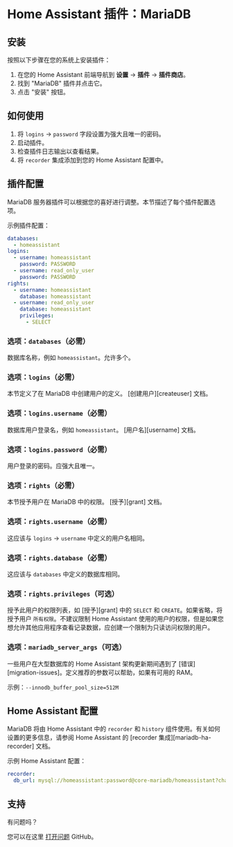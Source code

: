 # Home Assistant 插件：MariaDB

## 安装

按照以下步骤在您的系统上安装插件：

1. 在您的 Home Assistant 前端导航到 **设置** -> **插件** -> **插件商店**。
2. 找到 "MariaDB" 插件并点击它。
3. 点击 "安装" 按钮。

## 如何使用

1. 将 `logins` -> `password` 字段设置为强大且唯一的密码。
2. 启动插件。
3. 检查插件日志输出以查看结果。
4. 将 `recorder` 集成添加到您的 Home Assistant 配置中。

## 插件配置

MariaDB 服务器插件可以根据您的喜好进行调整。本节描述了每个插件配置选项。

示例插件配置：

```yaml
databases:
  - homeassistant
logins:
  - username: homeassistant
    password: PASSWORD
  - username: read_only_user
    password: PASSWORD
rights:
  - username: homeassistant
    database: homeassistant
  - username: read_only_user
    database: homeassistant
    privileges:
      - SELECT
```

### 选项：`databases`（必需）

数据库名称，例如 `homeassistant`。允许多个。

### 选项：`logins`（必需）

本节定义了在 MariaDB 中创建用户的定义。 [创建用户][createuser] 文档。

### 选项：`logins.username`（必需）

数据库用户登录名，例如 `homeassistant`。 [用户名][username] 文档。

### 选项：`logins.password`（必需）

用户登录的密码。应强大且唯一。

### 选项：`rights`（必需）

本节授予用户在 MariaDB 中的权限。 [授予][grant] 文档。

### 选项：`rights.username`（必需）

这应该与 `logins` -> `username` 中定义的用户名相同。

### 选项：`rights.database`（必需）

这应该与 `databases` 中定义的数据库相同。

### 选项：`rights.privileges`（可选）

授予此用户的权限列表，如 [授予][grant] 中的 `SELECT` 和 `CREATE`。如果省略，将授予用户 `所有权限`。不建议限制 Home Assistant 使用的用户的权限，但是如果您想允许其他应用程序查看记录数据，应创建一个限制为只读访问权限的用户。

### 选项：`mariadb_server_args`（可选）

一些用户在大型数据库的 Home Assistant 架构更新期间遇到了 [错误][migration-issues]。定义推荐的参数可以帮助，如果有可用的 RAM。

示例：`--innodb_buffer_pool_size=512M`

## Home Assistant 配置

MariaDB 将由 Home Assistant 中的 `recorder` 和 `history` 组件使用。有关如何设置的更多信息，请参阅 Home Assistant 的 [recorder 集成][mariadb-ha-recorder] 文档。

示例 Home Assistant 配置：

```yaml
recorder:
  db_url: mysql://homeassistant:password@core-mariadb/homeassistant?charset=utf8mb4
```

## 支持

有问题吗？

您可以在这里 [打开问题][issue] GitHub。

[aarch64-shield]: https://img.shields.io/badge/aarch64-yes-green.svg
[amd64-shield]: https://img.shields.io/badge/amd64-yes-green.svg
[armv7-shield]: https://img.shields.io/badge/armv7-yes-green.svg
[armhf-shield]: https://img.shields.io/badge/armhf-yes-green.svg
[i386-shield]: https://img.shields.io/badge/i386-yes-green.svg
[issue]: https://github.com/erik73/addon-mariadb/issues
[repository]: https://github.com/erik73/hassio-addons